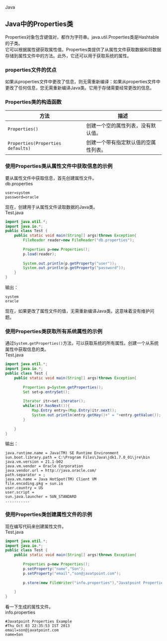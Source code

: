 Java
<a name="HX7WJ"></a>
## **Java中的Properties类**
Properties对象包含键值对，都作为字符串。java.util.Properties类是Hashtable的子类。<br />它可以根据属性键获取属性值。Properties类提供了从属性文件获取数据和将数据存储到属性文件中的方法。此外，它还可以用于获取系统的属性。
<a name="oFbZU"></a>
### properties文件的优点
如果从properties文件中更改了信息，则无需重新编译：如果从properties文件中更改了任何信息，您无需重新编译Java类。它用于存储需要经常更改的信息。
<a name="uq2iv"></a>
### **Properties类的构造函数**
| 方法 | 描述 |
| --- | --- |
| `Properties()` | 创建一个空的属性列表，没有默认值。 |
| `Properties(Properties defaults)` | 创建一个带有指定默认值的空属性列表。 |

<a name="ceN0X"></a>
### 使用Properties类从属性文件中获取信息的示例
要从属性文件中获取信息，首先创建属性文件。<br />db.properties
```
user=system 
password=oracle
```
现在，创建用于从属性文件读取数据的Java类。<br />Test.java
```java
import java.util.*; 
import java.io.*; 
public class Test { 
    public static void main(String[] args)throws Exception{ 
        FileReader reader=new FileReader("db.properties"); 
        
        Properties p=new Properties(); 
        p.load(reader); 
        
        System.out.println(p.getProperty("user")); 
        System.out.println(p.getProperty("password")); 
    } 
}
```
输出：
```
system
oracle
```
现在，如果更改了属性文件的值，无需重新编译Java类。这意味着没有维护问题。
<a name="m9LwT"></a>
### 使用Properties类获取所有系统属性的示例
通过`System.getProperties()`方法，可以获取系统的所有属性。创建一个从系统属性中获取信息的类。<br />Test.java
```java
import java.util.*; 
import java.io.*; 
public class Test { 
    public static void main(String[] args)throws Exception{ 
      
        Properties p=System.getProperties(); 
        Set set=p.entrySet(); 
        
        Iterator itr=set.iterator(); 
        while(itr.hasNext()){ 
            Map.Entry entry=(Map.Entry)itr.next(); 
            System.out.println(entry.getKey()+" = "+entry.getValue()); 
        } 
      
    } 
}
```
输出：
```
java.runtime.name = Java(TM) SE Runtime Environment
sun.boot.library.path = C:\Program Files\Java\jdk1.7.0_01\jre\bin
java.vm.version = 21.1-b02
java.vm.vendor = Oracle Corporation
java.vendor.url = http://java.oracle.com/
path.separator = ;
java.vm.name = Java HotSpot(TM) Client VM
file.encoding.pkg = sun.io
user.country = US
user.script = 
sun.java.launcher = SUN_STANDARD
...........
```
<a name="crwb1"></a>
### **使用Properties类创建属性文件的示例**
现在编写代码来创建属性文件。<br />Test.java
```java
import java.util.*; 
import java.io.*; 
public class Test { 
    public static void main(String[] args)throws Exception{ 
      
        Properties p=new Properties(); 
        p.setProperty("name","Son"); 
        p.setProperty("email","son@javatpoint.com"); 
        
        p.store(new FileWriter("info.properties"),"Javatpoint Properties Example"); 
      
    } 
}
```
看一下生成的属性文件。<br />info.properties
```
#Javatpoint Properties Example 
#Thu Oct 03 22:35:53 IST 2013 
email=son@javatpoint.com 
name=Son
```
